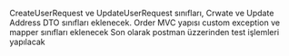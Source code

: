 CreateUserRequest ve UpdateUserRequest sınıfları, Crwate ve Update Address DTO sınıfları eklenecek.
Order MVC yapısı custom exception ve mapper sınıfları eklenecek
Son olarak postman üzzerinden test işlemleri yapılacak
